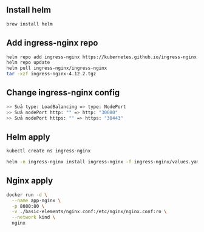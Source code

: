 ## Install helm

```bash
brew install helm
```

## Add ingress-nginx repo

```bash
helm repo add ingress-nginx https://kubernetes.github.io/ingress-nginx
helm repo update
helm pull ingress-nginx/ingress-nginx
tar -xzf ingress-nginx-4.12.2.tgz
```

## Change ingress-nginx config

```bash
>> Sửa type: LoadBalancing => type: NodePort
>> Sửa nodePort http: "" => http: "30080"
>> Sửa nodePort https: "" => https: "30443"
```

## Helm apply

```bash
kubectl create ns ingress-nginx
```

```bash
helm -n ingress-nginx install ingress-nginx -f ingress-nginx/values.yaml ingress-nginx
```

## Nginx apply

```bash
docker run -d \
  --name app-nginx \
  -p 8080:80 \
  -v ./basic-elements/nginx.conf:/etc/nginx/nginx.conf:ro \
  --network kind \
  nginx
```
